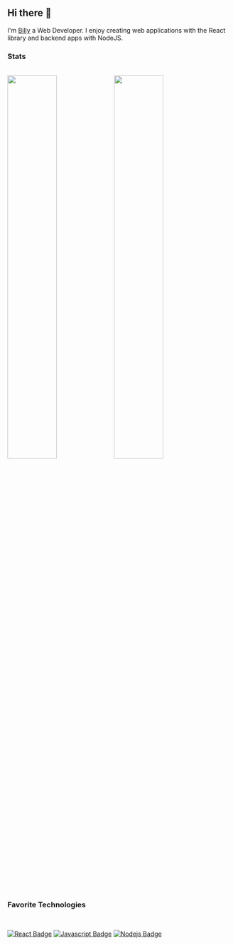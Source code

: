 ## Hi there 👋

I'm [Billy](https://billybui.io/) a Web Developer. I enjoy creating web applications with the React library and backend apps with NodeJS.

### Stats

<br/>

<img align="left" width="47%" src="https://github-readme-stats.vercel.app/api?username=EitherLow&show_icons=true&theme=radical&count_private=true"/>

<img width="47%" src="https://github-readme-stats.vercel.app/api/top-langs/?username=EitherLow&theme=radical&layout=compact"/>

### Favorite Technologies

<br/>

[![React Badge](https://img.shields.io/badge/-React-61DBFB?style=for-the-badge&labelColor=black&logo=react&logoColor=61DBFB)](#) [![Javascript Badge](https://img.shields.io/badge/-Javascript-F0DB4F?style=for-the-badge&labelColor=black&logo=javascript&logoColor=F0DB4F)](#) [![Nodejs Badge](https://img.shields.io/badge/-Nodejs-3C873A?style=for-the-badge&labelColor=black&logo=node.js&logoColor=3C873A)](#)
